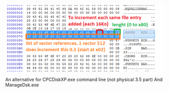 ![DIRStruct_CPC.png](DIRStruct_CPC.png)

An alternative for CPCDiskXP.exe command line (not physical 3.5 part)
And ManageDsk.exe
